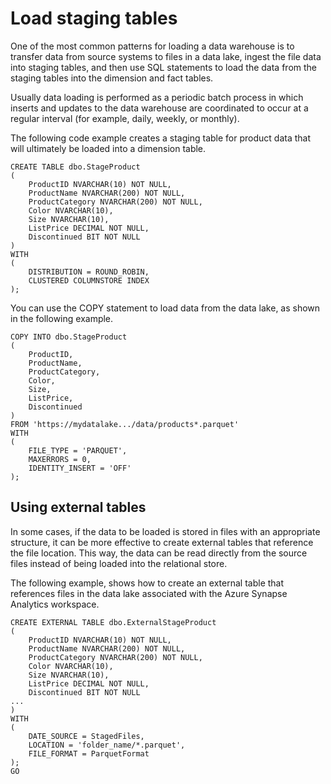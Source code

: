 # Load staging tables

One of the most common patterns for loading a data warehouse is to transfer data from source systems to files in a data lake, ingest the file data into staging tables, and then use SQL statements to load the data from the staging tables into the dimension and fact tables. 

Usually data loading is performed as a periodic batch process in which inserts and updates to the data warehouse are coordinated to occur at a regular interval (for example, daily, weekly, or monthly).

The following code example creates a staging table for product data that will ultimately be loaded into a dimension table.

    CREATE TABLE dbo.StageProduct
    (
        ProductID NVARCHAR(10) NOT NULL,
        ProductName NVARCHAR(200) NOT NULL,
        ProductCategory NVARCHAR(200) NOT NULL,
        Color NVARCHAR(10),
        Size NVARCHAR(10),
        ListPrice DECIMAL NOT NULL,
        Discontinued BIT NOT NULL
    )
    WITH
    (
        DISTRIBUTION = ROUND_ROBIN,
        CLUSTERED COLUMNSTORE INDEX
    );

You can use the COPY statement to load data from the data lake, as shown in the following example.

    COPY INTO dbo.StageProduct
    (
        ProductID,
        ProductName,
        ProductCategory,
        Color,
        Size,
        ListPrice,
        Discontinued
    )
    FROM 'https://mydatalake.../data/products*.parquet'
    WITH
    (
        FILE_TYPE = 'PARQUET',
        MAXERRORS = 0,
        IDENTITY_INSERT = 'OFF'
    );

## Using external tables

In some cases, if the data to be loaded is stored in files with an appropriate structure, it can be more effective to create external tables that reference the file location. This way, the data can be read directly from the source files instead of being loaded into the relational store. 

The following example, shows how to create an external table that references files in the data lake associated with the Azure Synapse Analytics workspace.

    CREATE EXTERNAL TABLE dbo.ExternalStageProduct
    (
        ProductID NVARCHAR(10) NOT NULL,
        ProductName NVARCHAR(200) NOT NULL,
        ProductCategory NVARCHAR(200) NOT NULL,
        Color NVARCHAR(10),
        Size NVARCHAR(10),
        ListPrice DECIMAL NOT NULL,
        Discontinued BIT NOT NULL
    ...
    )
    WITH
    (
        DATE_SOURCE = StagedFiles,
        LOCATION = 'folder_name/*.parquet',
        FILE_FORMAT = ParquetFormat
    );
    GO